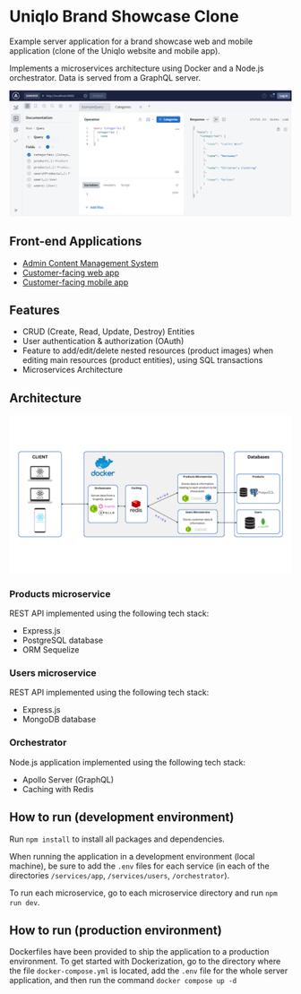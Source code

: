 # Uniqlo Brand Showcase Clone

Example server application for a brand showcase web and mobile application (clone of the Uniqlo website and mobile app). 

Implements a microservices architecture using Docker and a Node.js orchestrator. Data is served from a GraphQL server.

![GraphQL server](./demo-graphql.PNG)

## Front-end Applications
 - [Admin Content Management System](https://github.com/ValYauw/brand-showcase-uniqlo-clone-client-admin)
 - [Customer-facing web app](https://github.com/ValYauw/brand-showcase-uniqlo-clone-client-user)
 - [Customer-facing mobile app](https://github.com/ValYauw/brand-showcase-uniqlo-clone-client-mobile)

## Features 

 - CRUD (Create, Read, Update, Destroy) Entities
 - User authentication & authorization (OAuth)
 - Feature to add/edit/delete nested resources (product images) when editing main resources (product entities), using SQL transactions
 - Microservices Architecture

## Architecture

![Microservices Architecture](tech-stack.png)

### Products microservice

REST API implemented using the following tech stack:
 - Express.js
 - PostgreSQL database
 - ORM Sequelize

### Users microservice

REST API implemented using the following tech stack:
 - Express.js
 - MongoDB database

### Orchestrator

Node.js application implemented using the following tech stack:
 - Apollo Server (GraphQL)
 - Caching with Redis

## How to run (development environment)

Run `npm install` to install all packages and dependencies.

When running the application in a development environment (local machine), be sure to add the `.env` files for each service (in each of the directories `/services/app`, `/services/users`, `/orchestrator`).

To run each microservice, go to each microservice directory and run `npm run dev`.

## How to run (production environment)

Dockerfiles have been provided to ship the application to a production environment. To get started with Dockerization, go to the directory where the file `docker-compose.yml` is located, add the `.env` file for the whole server application, and then run the command `docker compose up -d`